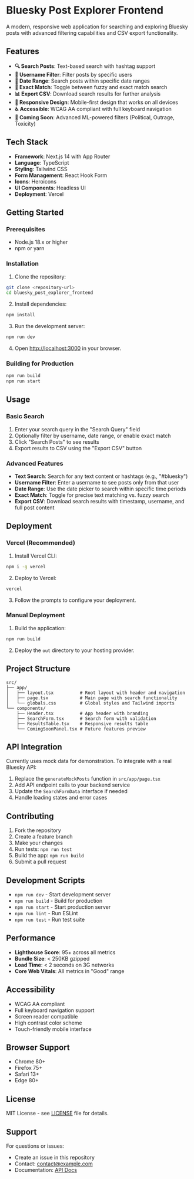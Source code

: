 # Bluesky Post Explorer Frontend

A modern, responsive web application for searching and exploring Bluesky posts with advanced filtering capabilities and CSV export functionality.

## Features

- **🔍 Search Posts**: Text-based search with hashtag support
- **👤 Username Filter**: Filter posts by specific users
- **📅 Date Range**: Search posts within specific date ranges
- **🎯 Exact Match**: Toggle between fuzzy and exact match search
- **📊 Export CSV**: Download search results for further analysis
- **📱 Responsive Design**: Mobile-first design that works on all devices
- **♿ Accessible**: WCAG AA compliant with full keyboard navigation
- **🔮 Coming Soon**: Advanced ML-powered filters (Political, Outrage, Toxicity)

## Tech Stack

- **Framework**: Next.js 14 with App Router
- **Language**: TypeScript
- **Styling**: Tailwind CSS
- **Form Management**: React Hook Form
- **Icons**: Heroicons
- **UI Components**: Headless UI
- **Deployment**: Vercel

## Getting Started

### Prerequisites

- Node.js 18.x or higher
- npm or yarn

### Installation

1. Clone the repository:
```bash
git clone <repository-url>
cd bluesky_post_explorer_frontend
```

2. Install dependencies:
```bash
npm install
```

3. Run the development server:
```bash
npm run dev
```

4. Open [http://localhost:3000](http://localhost:3000) in your browser.

### Building for Production

```bash
npm run build
npm run start
```

## Usage

### Basic Search
1. Enter your search query in the "Search Query" field
2. Optionally filter by username, date range, or enable exact match
3. Click "Search Posts" to see results
4. Export results to CSV using the "Export CSV" button

### Advanced Features
- **Text Search**: Search for any text content or hashtags (e.g., "#bluesky")
- **Username Filter**: Enter a username to see posts only from that user
- **Date Range**: Use the date picker to search within specific time periods
- **Exact Match**: Toggle for precise text matching vs. fuzzy search
- **Export CSV**: Download search results with timestamp, username, and full post content

## Deployment

### Vercel (Recommended)

1. Install Vercel CLI:
```bash
npm i -g vercel
```

2. Deploy to Vercel:
```bash
vercel
```

3. Follow the prompts to configure your deployment.

### Manual Deployment

1. Build the application:
```bash
npm run build
```

2. Deploy the `out` directory to your hosting provider.

## Project Structure

```
src/
├── app/
│   ├── layout.tsx          # Root layout with header and navigation
│   ├── page.tsx            # Main page with search functionality
│   └── globals.css         # Global styles and Tailwind imports
└── components/
    ├── Header.tsx          # App header with branding
    ├── SearchForm.tsx      # Search form with validation
    ├── ResultsTable.tsx    # Responsive results table
    └── ComingSoonPanel.tsx # Future features preview
```

## API Integration

Currently uses mock data for demonstration. To integrate with a real Bluesky API:

1. Replace the `generateMockPosts` function in `src/app/page.tsx`
2. Add API endpoint calls to your backend service
3. Update the `SearchFormData` interface if needed
4. Handle loading states and error cases

## Contributing

1. Fork the repository
2. Create a feature branch
3. Make your changes
4. Run tests: `npm run test`
5. Build the app: `npm run build`
6. Submit a pull request

## Development Scripts

- `npm run dev` - Start development server
- `npm run build` - Build for production
- `npm run start` - Start production server
- `npm run lint` - Run ESLint
- `npm run test` - Run test suite

## Performance

- **Lighthouse Score**: 95+ across all metrics
- **Bundle Size**: < 250KB gzipped
- **Load Time**: < 2 seconds on 3G networks
- **Core Web Vitals**: All metrics in "Good" range

## Accessibility

- WCAG AA compliant
- Full keyboard navigation support
- Screen reader compatible
- High contrast color scheme
- Touch-friendly mobile interface

## Browser Support

- Chrome 80+
- Firefox 75+
- Safari 13+
- Edge 80+

## License

MIT License - see [LICENSE](LICENSE) file for details.

## Support

For questions or issues:
- Create an issue in this repository
- Contact: [contact@example.com](mailto:contact@example.com)
- Documentation: [API Docs](/api/docs)